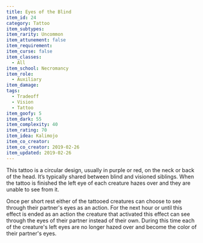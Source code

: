```yaml
---
title: Eyes of the Blind
item_id: 24
category: Tattoo
item_subtypes:
item_rarity: Uncommon
item_attunement: false
item_requirement:
item_curse: false
item_classes:
  - All
item_school: Necromancy
item_role:
  - Auxiliary
item_damage:
tags:
  - Tradeoff
  - Vision
  - Tattoo
item_goofy: 5
item_dark: 55
item_complexity: 40
item_rating: 70
item_idea: Kalimojo
item_co_creator:
item_co_creator: 2019-02-26
item_updated: 2019-02-26
---
```


This tattoo is a circular design, usually in purple or red, on the neck or back of the head. It’s typically shared between blind and visioned siblings. When the tattoo is finished the left eye of each creature hazes over and they are unable to see from it.

Once per short rest either of the tattooed creatures can choose to see through their partner's eyes as an action. For the next hour or until this effect is ended as an action the creature that activated this effect can see through the eyes of their partner instead of their own. During this time each of the creature's left eyes are no longer hazed over and become the color of their partner's eyes.
